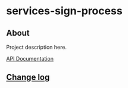 # services-sign-process

## About

Project description here.

[API Documentation](docs/source/api.md)

## [Change log](CHANGELOG.md)
